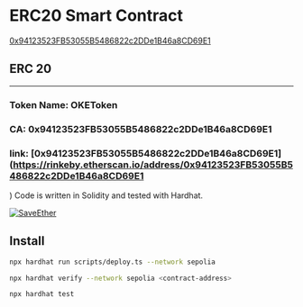 # ERC20 Smart Contract

[0x94123523FB53055B5486822c2DDe1B46a8CD69E1](https://sepolia.etherscan.io/address/0x94123523FB53055B5486822c2DDe1B46a8CD69E1)

## ERC 20

---

### Token Name: OKEToken

### CA: 0x94123523FB53055B5486822c2DDe1B46a8CD69E1

### link: [0x94123523FB53055B5486822c2DDe1B46a8CD69E1](<https://rinkeby.etherscan.io/address/0x94123523FB53055B5486822c2DDe1B46a8CD69E1>

)
Code is written in Solidity and tested with Hardhat.

[![SaveEther](images/save-ether.png)](https://res.cloudinary.com/oluwatobiloba/image/upload/v1707992752/Screenshot_2024-02-15_at_11.21.40_ktzo6t.png)

## Install

```bash
npx hardhat run scripts/deploy.ts --network sepolia
```

```bash
npx hardhat verify --network sepolia <contract-address>
```

```bash
npx hardhat test
```
